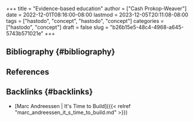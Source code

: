 +++
title = "Evidence-based education"
author = ["Cash Prokop-Weaver"]
date = 2022-12-01T08:16:00-08:00
lastmod = 2023-12-05T20:11:08-08:00
tags = ["hastodo", "concept", "hastodo", "concept"]
categories = ["hastodo", "concept"]
draft = false
slug = "b26b15e5-48c4-4968-a645-5743b571021e"
+++

## Bibliography {#bibliography}

## References

<style>.csl-entry{text-indent: -1.5em; margin-left: 1.5em;}</style><div class="csl-bib-body">
</div>


## Backlinks {#backlinks}

-   [Marc Andreessen | It's Time to Build]({{< relref "marc_andreessen_it_s_time_to_build.md" >}})
